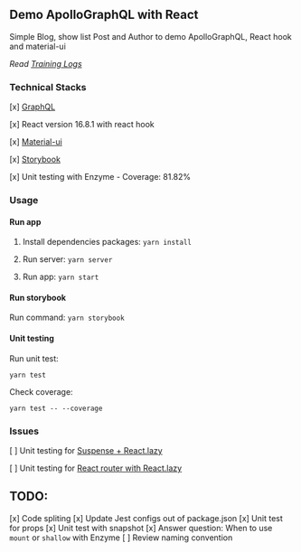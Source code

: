 ## Demo ApolloGraphQL with React

Simple Blog, show list Post and Author to demo ApolloGraphQL, React hook and material-ui

*Read [Training Logs](GraphQL.md)*

### Technical Stacks

[x] [GraphQL](https://graphql.org/)

[x] React version 16.8.1 with react hook

[x] [Material-ui](https://material-ui.com/)

[x] [Storybook](https://storybook.js.org/)

[x] Unit testing with Enzyme - Coverage: 81.82%

### Usage

#### Run app

1. Install dependencies packages: `yarn install`

2. Run server: `yarn server`

3. Run app: `yarn start`

#### Run storybook

Run command: `yarn storybook`

#### Unit testing

Run unit test:

```
yarn test
```

Check coverage:
```
yarn test -- --coverage
```

### Issues

[ ] Unit testing for [Suspense + React.lazy](https://github.com/airbnb/enzyme/issues/1917)

[ ] Unit testing for [React router with React.lazy](https://github.com/airbnb/enzyme/issues/1460#issuecomment-442893257)

## TODO:
[x] Code spliting
[x] Update Jest configs out of package.json
[x] Unit test for props
[x] Unit test with snapshot
[x] Answer question: When to use `mount` or `shallow` with Enzyme
[ ] Review naming convention
